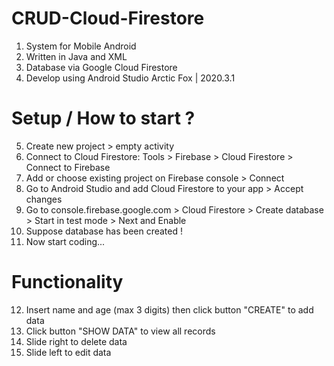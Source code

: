 # CRUD-Cloud-Firestore
1. System for Mobile Android
2. Written in Java and XML
3. Database via Google Cloud Firestore 
4. Develop using Android Studio Arctic Fox | 2020.3.1
# Setup / How to start ?
5. Create new project > empty activity
6. Connect to Cloud Firestore: Tools > Firebase > Cloud Firestore > Connect to Firebase
7. Add or choose existing project on Firebase console > Connect 
8. Go to Android Studio and add Cloud Firestore to your app > Accept changes
9. Go to console.firebase.google.com > Cloud Firestore > Create database > Start in test mode > Next and Enable
10. Suppose database has been created !
11. Now start coding...
# Functionality 
12. Insert name and age (max 3 digits) then click button "CREATE" to add data
13. Click button "SHOW DATA" to view all records
14. Slide right to delete data
15. Slide left to edit data
